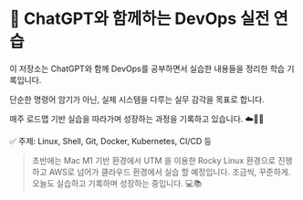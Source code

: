 # 🚀 ChatGPT와 함께하는 DevOps 실전 연습


이 저장소는 ChatGPT와 함께 DevOps를 공부하면서 실습한 내용들을 정리한 학습 기록입니다.


단순한 명령어 암기가 아닌, 실제 시스템을 다루는 실무 감각을 목표로 합니다.  


매주 로드맵 기반 실습을 따라가며 성장하는 과정을 기록하고 있습니다. ☁️🐧🔧

✅ 주제: Linux, Shell, Git, Docker, Kubernetes, CI/CD 등

> 초반에는 Mac M1 기반 환경에서 UTM 을 이용한 Rocky Linux 환경으로 진행 하고 AWS로 넘어가 클라우드 환경에서 실습 할 예정입니다.
> 조금씩, 꾸준하게.  
> 오늘도 실습하고 기록하며 성장하는 중입니다. 💻📚
